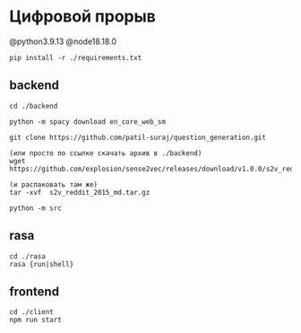 # Цифровой прорыв
@python3.9.13
@node18.18.0

    pip install -r ./requirements.txt

## backend

    cd ./backend

    python -m spacy download en_core_web_sm

    git clone https://github.com/patil-suraj/question_generation.git
    
    (или просто по ссылке скачать архив в ./backend)
    wget https://github.com/explosion/sense2vec/releases/download/v1.0.0/s2v_reddit_2015_md.tar.gz

    (и распаковать там же)
    tar -xvf  s2v_reddit_2015_md.tar.gz

    python -m src

## rasa

    cd ./rasa
    rasa {run|shell}

## frontend

    cd ./client
    npm run start
